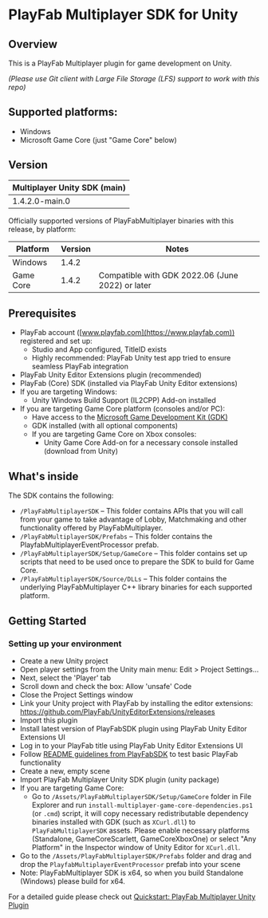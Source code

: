 # PlayFab Multiplayer SDK for Unity

## Overview
This is a PlayFab Multiplayer plugin for game development on Unity.

_(Please use Git client with Large File Storage (LFS) support to work with this repo)_

## Supported platforms:
- Windows
- Microsoft Game Core (just "Game Core" below)

## Version
|Multiplayer Unity SDK (main)
|-|
|1.4.2.0-main.0

Officially supported versions of PlayFabMultiplayer binaries with this release, by platform:

Platform|Version|Notes
|-|-|-|
Windows|1.4.2
Game Core|1.4.2|Compatible with GDK 2022.06 (June 2022) or later

## Prerequisites
- PlayFab account ([www.playfab.com](https://www.playfab.com)) registered and set up:
    - Studio and App configured, TitleID exists
    - Highly recommended: PlayFab Unity test app tried to ensure seamless PlayFab integration
- PlayFab Unity Editor Extensions plugin (recommended)
- PlayFab (Core) SDK (installed via PlayFab Unity Editor extensions)
- If you are targeting Windows:
    - Unity Windows Build Support (IL2CPP) Add-on installed
- If you are targeting Game Core platform (consoles and/or PC):
    - Have access to the [Microsoft Game Development Kit (GDK)](http://aka.ms/gdkdl)
    - GDK installed (with all optional components)
    - If you are targeting Game Core on Xbox consoles:
        - Unity Game Core Add-on for a necessary console installed (download from Unity)

## What's inside
The SDK contains the following:
- `/PlayFabMultiplayerSDK` – This folder contains APIs that you will call from your game to take advantage of Lobby, Matchmaking and other functionality offered by PlayFabMultiplayer.
- `/PlayFabMultiplayerSDK/Prefabs` – This folder contains the PlayfabMultiplayerEventProcessor prefab.
- `/PlayFabMultiplayerSDK/Setup/GameCore` – This folder contains set up scripts that need to be used once to prepare the SDK to build for Game Core.
- `/PlayFabMultiplayerSDK/Source/DLLs` – This folder contains the underlying PlayFabMultiplayer C++ library binaries for each supported platform.

## Getting Started
### Setting up your environment
- Create a new Unity project
- Open player settings from the Unity main menu: Edit > Project Settings...
- Next, select the 'Player' tab
- Scroll down and check the box: Allow 'unsafe' Code
- Close the Project Settings window
- Link your Unity project with PlayFab by installing the editor extensions: https://github.com/PlayFab/UnityEditorExtensions/releases
- Import this plugin
- Install latest version of PlayFabSDK plugin using PlayFab Unity Editor Extensions UI
- Log in to your PlayFab title using PlayFab Unity Editor Extensions UI
- Follow [README guidelines from PlayFabSDK](https://github.com/PlayFab/UnitySDK) to test basic PlayFab functionality
- Create a new, empty scene
- Import PlayFab Multiplayer Unity SDK plugin (unity package)
- If you are targeting Game Core: 
    - Go to `/Assets/PlayFabMultiplayerSDK/Setup/GameCore` folder in File Explorer and run `install-multiplayer-game-core-dependencies.ps1` (or `.cmd`) script, it will copy necessary redistributable dependency binaries installed with GDK (such as `XCurl.dll`) to `PlayFabMultiplayerSDK` assets. Please enable necessary platforms (Standalone, GameCoreScarlett, GameCoreXboxOne) or select "Any Platform" in the Inspector window of Unity Editor for `XCurl.dll`.
- Go to the `/Assets/PlayFabMultiplayerSDK/Prefabs` folder and drag and drop the `PlayfabMultiplayerEventProcessor` prefab into your scene
- Note: PlayFabMultiplayer SDK is x64, so when you build Standalone (Windows) please build for x64.

For a detailed guide please check out [Quickstart: PlayFab Multiplayer Unity Plugin](https://docs.microsoft.com/en-us/gaming/playfab/features/multiplayer/lobby/lobby-matchmaking-sdks/multiplayer-unity-plugin-quickstart)
